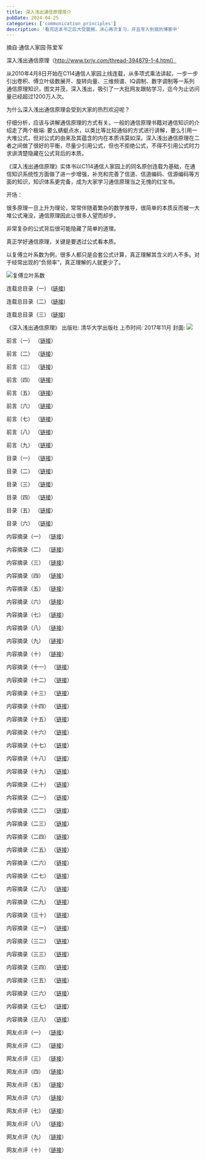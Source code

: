 ```yaml
---
title: 深入浅出通信原理简介
pubDate: 2024-04-25
categories: ['communication principles']
description: '看完这本书之后大受震撼，决心再次复习，并且写入到我的博客中'
---
```


摘自·通信人家园·陈爱军

深入浅出通信原理（http://www.txrjy.com/thread-394879-1-4.html）

从2010年4月8日开始在C114通信人家园上线连载，从多项式乘法讲起，一步一步引出卷积、傅立叶级数展开、旋转向量、三维频谱、IQ调制、数字调制等一系列通信原理知识，图文并茂，深入浅出，吸引了一大批网友跟帖学习，迄今为止访问量已经超过1200万人次。

为什么深入浅出通信原理会受到大家的热烈欢迎呢？

仔细分析，应该与讲解通信原理的方式有关。一般的通信原理书籍对通信知识的介绍走了两个极端: 要么蜻蜓点水，以类比等比较通俗的方式进行讲解，要么引用一大堆公式，但对公式的由来及其蕴含的内在本质讳莫如深。深入浅出通信原理在二者之间做了很好的平衡，尽量少引用公式，但也不拒绝公式，不得不引用公式时力求讲清楚隐藏在公式背后的本质。

《深入浅出通信原理》实体书以C114通信人家园上的同名原创连载为基础，在通信知识系统性方面做了进一步增强，补充和完善了信道、信道编码、信源编码等方面的知识，知识体系更完备，成为大家学习通信原理当之无愧的红宝书。

开场：

很多原理一旦上升为理论，常常伴随着繁杂的数学推导，很简单的本质反而被一大堆公式淹没，通信原理因此让很多人望而却步。

非常复杂的公式背后很可能隐藏了简单的道理。

真正学好通信原理，关键是要透过公式看本质。

以复傅立叶系数为例，很多人都只是会套公式计算，真正理解其含义的人不多。对于经常出现的“负频率”，真正理解的人就更少了。

![复傅立叶系数](https://img2.imgtp.com/2024/04/25/lJKK20fs.jpg)

连载总目录（一）
([链接](http://www.txrjy.com/forum.php?mod=redirect&goto=findpost&ptid=394879&pid=10111126))

连载总目录（二）
([链接](http://www.txrjy.com/viewthread.php?tid=394879&page=1#pid4546918))

连载总目录（三）
([链接](http://www.txrjy.com/forum.php?mod=redirect&goto=findpost&ptid=394879&pid=4548878))

《深入浅出通信原理》
出版社: 清华大学出版社
上市时间: 2017年11月
封面:
![](https://img2.imgtp.com/2024/04/25/KEysQGRj.jpg)

前言（一）
（[链接](http://www.txrjy.com/forum.php?mod=redirect&amp;goto=findpost&amp;ptid=394879&amp;pid=10111126)）

前言（二）
（[链接](http://www.txrjy.com/forum.php?mod=redirect&amp;goto=findpost&amp;ptid=394879&amp;pid=10112488)）

前言（三）
（[链接](http://www.txrjy.com/forum.php?mod=redirect&amp;goto=findpost&amp;ptid=394879&amp;pid=10113770)）

前言（四）
（[链接](http://www.txrjy.com/forum.php?mod=redirect&amp;goto=findpost&amp;ptid=394879&amp;pid=10114471)）

前言（五）
（[链接](http://www.txrjy.com/forum.php?mod=redirect&amp;goto=findpost&amp;ptid=394879&amp;pid=10115225)）

前言（六）
（[链接](http://www.txrjy.com/forum.php?mod=redirect&amp;goto=findpost&amp;ptid=394879&amp;pid=10116679)）

前言（七）
（[链接](http://www.txrjy.com/forum.php?mod=redirect&amp;goto=findpost&amp;ptid=394879&amp;pid=10118032)）

前言（八）
（[链接](http://www.txrjy.com/forum.php?mod=redirect&amp;goto=findpost&amp;ptid=394879&amp;pid=10119377)）

前言（九）
（[链接](http://www.txrjy.com/forum.php?mod=redirect&amp;goto=findpost&amp;ptid=394879&amp;pid=10120689)）

目录（一）
（[链接](http://www.txrjy.com/forum.php?mod=redirect&amp;goto=findpost&amp;ptid=394879&amp;pid=10121843)）

目录（二）
（[链接](http://www.txrjy.com/forum.php?mod=redirect&amp;goto=findpost&amp;ptid=394879&amp;pid=10122527)）

目录（三）
（[链接](http://www.txrjy.com/forum.php?mod=redirect&amp;goto=findpost&amp;ptid=394879&amp;pid=10123239)）

目录（四）
（[链接](http://www.txrjy.com/forum.php?mod=redirect&amp;goto=findpost&amp;ptid=394879&amp;pid=10124377)）

目录（五）
（[链接](http://www.txrjy.com/forum.php?mod=redirect&amp;goto=findpost&amp;ptid=394879&amp;pid=10125652)）

目录（六）
（[链接](http://www.txrjy.com/forum.php?mod=redirect&amp;goto=findpost&amp;ptid=394879&amp;pid=10127097)）

内容摘录（一）
（[链接](http://www.txrjy.com/forum.php?mod=redirect&amp;goto=findpost&amp;ptid=394879&amp;pid=10128579)）

内容摘录（二）
（[链接](http://www.txrjy.com/forum.php?mod=redirect&amp;goto=findpost&amp;ptid=394879&amp;pid=10130097)）

内容摘录（三）
（[链接](http://www.txrjy.com/forum.php?mod=redirect&amp;goto=findpost&amp;ptid=394879&amp;pid=10130921)）

内容摘录（四）
（[链接](http://www.txrjy.com/forum.php?mod=redirect&amp;goto=findpost&amp;ptid=394879&amp;pid=10131773)）

内容摘录（五）
（[链接](http://www.txrjy.com/forum.php?mod=redirect&amp;goto=findpost&amp;ptid=394879&amp;pid=10133280)）

内容摘录（六）
（[链接](http://www.txrjy.com/forum.php?mod=redirect&amp;goto=findpost&amp;ptid=394879&amp;pid=10135148)）

内容摘录（七）
（[链接](http://www.txrjy.com/forum.php?mod=redirect&amp;goto=findpost&amp;ptid=394879&amp;pid=10136917)）

内容摘录（八）
（[链接](http://www.txrjy.com/forum.php?mod=redirect&amp;goto=findpost&amp;ptid=394879&amp;pid=10138359)）

内容摘录（九）
（[链接](http://www.txrjy.com/forum.php?mod=redirect&amp;goto=findpost&amp;ptid=394879&amp;pid=10140110)）

内容摘录（十）
（[链接](http://www.txrjy.com/forum.php?mod=redirect&amp;goto=findpost&amp;ptid=394879&amp;pid=10141023)）

内容摘录（十一）
（[链接](http://www.txrjy.com/forum.php?mod=redirect&amp;goto=findpost&amp;ptid=394879&amp;pid=10141833)）

内容摘录（十二）
（[链接](http://www.txrjy.com/forum.php?mod=redirect&amp;goto=findpost&amp;ptid=394879&amp;pid=10143522)）

内容摘录（十三）
（[链接](http://www.txrjy.com/forum.php?mod=redirect&amp;goto=findpost&amp;ptid=394879&amp;pid=10145557)）

内容摘录（十四）
（[链接](http://www.txrjy.com/forum.php?mod=redirect&amp;goto=findpost&amp;ptid=394879&amp;pid=10147172)）

内容摘录（十五）
（[链接](http://www.txrjy.com/forum.php?mod=redirect&amp;goto=findpost&amp;ptid=394879&amp;pid=10148745)）

内容摘录（十六）
（[链接](http://www.txrjy.com/forum.php?mod=redirect&amp;goto=findpost&amp;ptid=394879&amp;pid=10150433)）

内容摘录（十七）
（[链接](http://www.txrjy.com/forum.php?mod=redirect&amp;goto=findpost&amp;ptid=394879&amp;pid=10151340)）

内容摘录（十八）
（[链接](http://www.txrjy.com/forum.php?mod=redirect&amp;goto=findpost&amp;ptid=394879&amp;pid=10152226)）

内容摘录（十九）
（[链接](http://www.txrjy.com/forum.php?mod=redirect&amp;goto=findpost&amp;ptid=394879&amp;pid=10153706)）

内容摘录（二十）
（[链接](http://www.txrjy.com/forum.php?mod=redirect&amp;goto=findpost&amp;ptid=394879&amp;pid=10155141)）

内容摘录（二一）
（[链接](http://www.txrjy.com/forum.php?mod=redirect&amp;goto=findpost&amp;ptid=394879&amp;pid=10156656)）

内容摘录（二二）
（[链接](http://www.txrjy.com/forum.php?mod=redirect&amp;goto=findpost&amp;ptid=394879&amp;pid=10158042)）

内容摘录（二三）
（[链接](http://www.txrjy.com/forum.php?mod=redirect&amp;goto=findpost&amp;ptid=394879&amp;pid=10159304)）

内容摘录（二四）
（[链接](http://www.txrjy.com/forum.php?mod=redirect&amp;goto=findpost&amp;ptid=394879&amp;pid=10160083)）

内容摘录（二五）
（[链接](http://www.txrjy.com/forum.php?mod=redirect&amp;goto=findpost&amp;ptid=394879&amp;pid=10160816)）

内容摘录（二六）
（[链接](http://www.txrjy.com/forum.php?mod=redirect&amp;goto=findpost&amp;ptid=394879&amp;pid=10162072)）

内容摘录（二七）
（[链接](http://www.txrjy.com/forum.php?mod=redirect&amp;goto=findpost&amp;ptid=394879&amp;pid=10163313)）

内容摘录（二八）
（[链接](http://www.txrjy.com/forum.php?mod=redirect&amp;goto=findpost&amp;ptid=394879&amp;pid=10165006)）

内容摘录（二九）
（[链接](http://www.txrjy.com/forum.php?mod=redirect&amp;goto=findpost&amp;ptid=394879&amp;pid=10166336)）

内容摘录（三十）
（[链接](http://www.txrjy.com/forum.php?mod=redirect&amp;goto=findpost&amp;ptid=394879&amp;pid=10167815)）

内容摘录（三一）
（[链接](http://www.txrjy.com/forum.php?mod=redirect&amp;goto=findpost&amp;ptid=394879&amp;pid=10168557)）

内容摘录（三二）
（[链接](http://www.txrjy.com/forum.php?mod=redirect&amp;goto=findpost&amp;ptid=394879&amp;pid=10169293)）

内容摘录（三三）
（[链接](http://www.txrjy.com/forum.php?mod=redirect&amp;goto=findpost&amp;ptid=394879&amp;pid=10170688)）

内容摘录（三四）
（[链接](http://www.txrjy.com/forum.php?mod=redirect&amp;goto=findpost&amp;ptid=394879&amp;pid=10172053)）

内容摘录（三五）
（[链接](http://www.txrjy.com/forum.php?mod=redirect&amp;goto=findpost&amp;ptid=394879&amp;pid=10173667)）

内容摘录（三六）
（[链接](http://www.txrjy.com/forum.php?mod=redirect&amp;goto=findpost&amp;ptid=394879&amp;pid=10175140)）

内容摘录（三七）
（[链接](http://www.txrjy.com/forum.php?mod=redirect&amp;goto=findpost&amp;ptid=394879&amp;pid=10176401)）

内容摘录（三八）
（[链接](http://www.txrjy.com/forum.php?mod=redirect&amp;goto=findpost&amp;ptid=394879&amp;pid=10177177)）

网友点评（一）
（[链接](http://www.txrjy.com/forum.php?mod=redirect&amp;goto=findpost&amp;ptid=394879&amp;pid=10177914)）

网友点评（二）
（[链接](http://www.txrjy.com/forum.php?mod=redirect&amp;goto=findpost&amp;ptid=394879&amp;pid=10179160)）

网友点评（三）
（[链接](http://www.txrjy.com/forum.php?mod=redirect&amp;goto=findpost&amp;ptid=394879&amp;pid=10180633)）

网友点评（四）
（[链接](http://www.txrjy.com/forum.php?mod=redirect&amp;goto=findpost&amp;ptid=394879&amp;pid=10182084)）

网友点评（五）
（[链接](http://www.txrjy.com/forum.php?mod=redirect&amp;goto=findpost&amp;ptid=394879&amp;pid=10183547)）

网友点评（六）
（[链接](http://www.txrjy.com/forum.php?mod=redirect&amp;goto=findpost&amp;ptid=394879&amp;pid=10184793)）

网友点评（七）
（[链接](http://www.txrjy.com/forum.php?mod=redirect&amp;goto=findpost&amp;ptid=394879&amp;pid=10185800)）

网友点评（八）
（[链接](http://www.txrjy.com/forum.php?mod=redirect&amp;goto=findpost&amp;ptid=394879&amp;pid=10186567)）

网友点评（九）
（[链接](http://www.txrjy.com/forum.php?mod=redirect&amp;goto=findpost&amp;ptid=394879&amp;pid=10189999)）

网友点评（十）
（[链接](http://www.txrjy.com/forum.php?mod=redirect&amp;goto=findpost&amp;ptid=394879&amp;pid=10191471)）